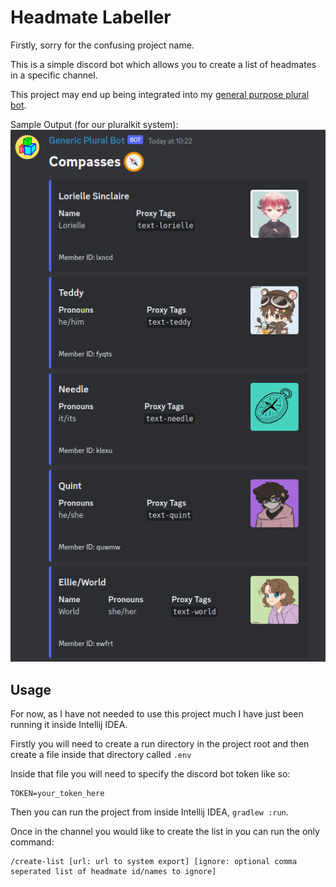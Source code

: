 # Headmate Labeller
Firstly, sorry for the confusing project name.

This is a simple discord bot which allows you to create a list of headmates in a specific channel.

This project may end up being integrated into my [general purpose plural bot](https://gitlab.com/Compass_System/compass-plural-bot).

Sample Output (for our pluralkit system):
![A header, "Compasses 🧭" followed by embeds for Lorielle Sinclaire, Teddy, Needle, Quint, and Ellie/World, showing pronouns, proxytags and sometimes the headmate name if display name doesn't match.](./resources/sample_output.png)
## Usage
For now, as I have not needed to use this project much I have just been running it inside Intellij IDEA.

Firstly you will need to create a run directory in the project root and then create a file inside that directory called `.env`

Inside that file you will need to specify the discord bot token like so:
```
TOKEN=your_token_here
```

Then you can run the project from inside Intellij IDEA, `gradlew :run`.

Once in the channel you would like to create the list in you can run the only command:
```
/create-list [url: url to system export] [ignore: optional comma seperated list of headmate id/names to ignore]
```
